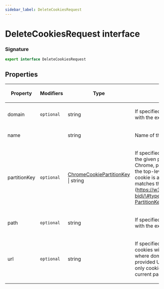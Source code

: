```yaml
---
sidebar_label: DeleteCookiesRequest
---
```


# DeleteCookiesRequest interface

### Signature

```typescript
export interface DeleteCookiesRequest
```

## Properties

<table><thead><tr><th>

Property

</th><th>

Modifiers

</th><th>

Type

</th><th>

Description

</th><th>

Default

</th></tr></thead>
<tbody><tr><td>

<span id="domain">domain</span>

</td><td>

`optional`

</td><td>

string

</td><td>

If specified, deletes only cookies with the exact domain.

</td><td>

</td></tr>
<tr><td>

<span id="name">name</span>

</td><td>

</td><td>

string

</td><td>

Name of the cookies to remove.

</td><td>

</td></tr>
<tr><td>

<span id="partitionkey">partitionKey</span>

</td><td>

`optional`

</td><td>

[ChromeCookiePartitionKey](./puppeteer.chromecookiepartitionkey.md) \| string

</td><td>

If specified, deletes cookies in the given partition key. In Chrome, partitionKey matches the top-level site the partitioned cookie is available in. In Firefox, it matches the source origin (https://w3c.github.io/webdriver-bidi/\#type-storage-PartitionKey).

</td><td>

</td></tr>
<tr><td>

<span id="path">path</span>

</td><td>

`optional`

</td><td>

string

</td><td>

If specified, deletes only cookies with the exact path.

</td><td>

</td></tr>
<tr><td>

<span id="url">url</span>

</td><td>

`optional`

</td><td>

string

</td><td>

If specified, deletes all the cookies with the given name where domain and path match provided URL. Otherwise, deletes only cookies related to the current page's domain.

</td><td>

</td></tr>
</tbody></table>
